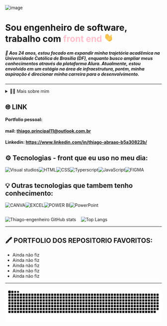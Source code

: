 ![image](https://github.com/Thiago-engenheiro/Thiago-engenheiro/blob/main/Imagens/Blue%20Modern%20Illustrative%20Gaming%20Influencer%20YouTube%20Channel%20Art%20(1).png?raw=true)

<h1>Sou engenheiro de software, trabalho com <span style="color: pink;">front end</span>&nbsp;<img src="https://raw.githubusercontent.com/ABSphreak/ABSphreak/master/gifs/Hi.gif" width="30px"></h1>


##### 📝 Aos 24 anos, estou focado em expandir minha trajetória acadêmica na Universidade Católica de Brasília (DF), enquanto busco ampliar meus conhecimentos através da plataforma Alura. Atualmente, estou envolvido em um estágio na área de infraestrutura, porém, minha aspiração é direcionar minha carreira para o desenvolvimento.

---

<!-- Dropdown -->
<details>
  <summary>👨‍💻 Mais sobre mim</summary>

  - 💬 Ainda não fiz

  - ⚡ Ainda não fiz \o/

  -  Ainda não fiz (curiosidade)

  -  Ainda não fiz (musiquinha)
</details>

## 🌐 LINK 

#### Portfolio pessoal:
#### mail: thiago.principal11@outlook.com.br
#### Linkedin: https://www.linkedin.com/in/thiago-abraao-b5a30822b/

## ⚙️ Tecnologias - front que eu uso no meu dia:

![Visual studios](https://img.shields.io/badge/Visual_Studio_Code-0078D4?style=for-the-badge&logo=visual%20studio%20code&logoColor=white)![HTML](https://img.shields.io/badge/HTML5-E34F26?style=for-the-badge&logo=html5&logoColor=white)![CSS](https://img.shields.io/badge/CSS-239120?&style=for-the-badge&logo=css3&logoColor=white)![Typerscript](https://img.shields.io/badge/TypeScript-007ACC?style=for-the-badge&logo=typescript&logoColor=white)![JavaScript](https://img.shields.io/badge/JavaScript-F7DF1E?style=for-the-badge&logo=javascript&logoColor=black)![FIGMA](https://img.shields.io/badge/Figma-F24E1E?style=for-the-badge&logo=figma&logoColor=white)

## 💡 Outras tecnologias que tambem tenho conhecimento:

![CANVA](https://img.shields.io/badge/Canva-%2300C4CC.svg?&style=for-the-badge&logo=Canva&logoColor=white)![EXCEL](https://img.shields.io/badge/Microsoft_Excel-217346?style=for-the-badge&logo=microsoft-excel&logoColor=white)![POWER BI](https://img.shields.io/badge/Power_Bi-F7DF1E?style=for-the-badge&logo=microsoft-excel&logoColor=black)![PowerPoint](https://img.shields.io/badge/Microsoft_PowerPoint-B7472A?style=for-the-badge&logo=microsoft-powerpoint&logoColor=white)

##
![Thiago-engenheiro GitHub stats](https://github-readme-stats.vercel.app/api?username=Thiago-engenheiro&show_icons=true&theme=dracula)&nbsp;&nbsp;&nbsp;&nbsp;![Top Langs](https://github-readme-stats.vercel.app/api/top-langs/?username=Thiago-engenheiro&layout=compact&theme=dracula)

---
## 🖍 PORTFOLIO DOS REPOSITORIO FAVORITOS:

- Ainda não fiz
- Ainda não fiz
- Ainda não fiz
- Ainda não fiz
- Ainda não fiz

---
<picture>
  <source
    media="(prefers-color-scheme: dark)"
    srcset="https://raw.githubusercontent.com/platane/snk/output/github-contribution-grid-snake-dark.svg"
  />
  <source
    media="(prefers-color-scheme: light)"
    srcset="https://raw.githubusercontent.com/platane/snk/output/github-contribution-grid-snake.svg"
  />
  <img
    alt="github contribution grid snake animation"
    src="https://raw.githubusercontent.com/platane/snk/output/github-contribution-grid-snake.svg"
  />
</picture>

